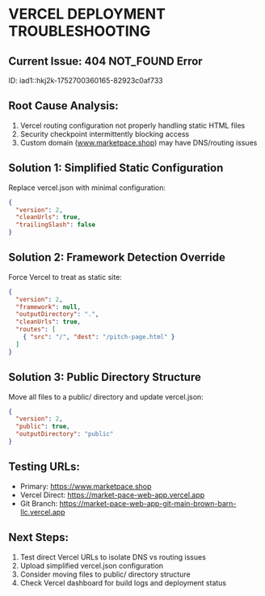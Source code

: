 # VERCEL DEPLOYMENT TROUBLESHOOTING

## Current Issue: 404 NOT_FOUND Error
ID: iad1::hkj2k-1752700360165-82923c0af733

## Root Cause Analysis:
1. Vercel routing configuration not properly handling static HTML files
2. Security checkpoint intermittently blocking access
3. Custom domain (www.marketpace.shop) may have DNS/routing issues

## Solution 1: Simplified Static Configuration
Replace vercel.json with minimal configuration:

```json
{
  "version": 2,
  "cleanUrls": true,
  "trailingSlash": false
}
```

## Solution 2: Framework Detection Override
Force Vercel to treat as static site:

```json
{
  "version": 2,
  "framework": null,
  "outputDirectory": ".",
  "cleanUrls": true,
  "routes": [
    { "src": "/", "dest": "/pitch-page.html" }
  ]
}
```

## Solution 3: Public Directory Structure
Move all files to a public/ directory and update vercel.json:

```json
{
  "version": 2,
  "public": true,
  "outputDirectory": "public"
}
```

## Testing URLs:
- Primary: https://www.marketpace.shop
- Vercel Direct: https://market-pace-web-app.vercel.app
- Git Branch: https://market-pace-web-app-git-main-brown-barn-llc.vercel.app

## Next Steps:
1. Test direct Vercel URLs to isolate DNS vs routing issues
2. Upload simplified vercel.json configuration
3. Consider moving files to public/ directory structure
4. Check Vercel dashboard for build logs and deployment status